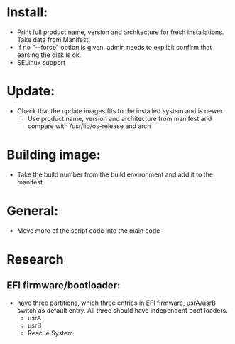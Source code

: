 # Install:

* Print full product name, version and architecture for fresh installations. Take data from Manifest.
* If no "--force" option is given, admin needs to explicit confirm that earsing the disk is ok.
* SELinux support

# Update:
* Check that the update images fits to the installed system and is newer
  * Use product name, version and architecture from manifest and compare with /usr/lib/os-release and arch

# Building image:
* Take the build number from the build environment and add it to the manifest

# General:
* Move more of the script code into the main code

# Research
## EFI firmware/bootloader:
* have three partitions, which three entries in EFI firmware, usrA/usrB switch as default entry. All three should have independent boot loaders.
  * usrA
  * usrB
  * Rescue System
  
